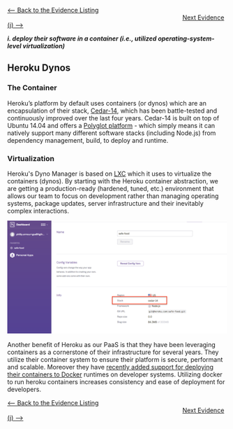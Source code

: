 [<-- Back to the Evidence Listing](https://github.com/itgfirm/safe-food/edit/master/Evidence)  &nbsp;&nbsp;&nbsp;&nbsp;&nbsp;&nbsp;&nbsp;&nbsp;&nbsp;&nbsp;&nbsp;&nbsp;&nbsp;&nbsp;&nbsp;&nbsp;&nbsp;&nbsp;&nbsp;&nbsp;&nbsp;&nbsp;&nbsp;&nbsp;&nbsp;&nbsp;&nbsp;&nbsp;&nbsp;&nbsp;&nbsp;&nbsp;&nbsp;&nbsp;&nbsp;&nbsp;&nbsp;&nbsp;&nbsp;&nbsp;&nbsp;&nbsp;&nbsp;&nbsp;&nbsp;&nbsp;&nbsp;&nbsp;&nbsp;&nbsp;&nbsp;&nbsp;&nbsp;&nbsp;&nbsp;&nbsp;&nbsp;&nbsp;&nbsp;&nbsp;&nbsp;&nbsp;&nbsp;&nbsp;&nbsp;&nbsp;&nbsp;&nbsp;&nbsp;&nbsp;&nbsp;&nbsp;&nbsp;&nbsp;&nbsp;&nbsp;&nbsp;&nbsp;&nbsp;&nbsp;&nbsp;&nbsp;&nbsp;&nbsp;&nbsp;&nbsp;&nbsp;&nbsp;&nbsp;&nbsp;&nbsp;&nbsp;&nbsp;&nbsp;&nbsp;&nbsp;&nbsp;&nbsp;&nbsp;&nbsp;&nbsp;&nbsp;[Next Evidence (j) -->](https://github.com/itgfirm/safe-food/edit/master/Evidence/j)

***i. deploy their software in a container (i.e., utilized operating-system-level virtualization)***

## Heroku Dynos

### The Container
Heroku’s platform by default uses containers (or dynos) which are an encapsulation of their stack, [Cedar-14](https://blog.heroku.com/archives/2014/11/4/cedar_14_now_generally_available), which has been battle-tested and continuously improved over the last four years. Cedar-14 is built on top of Ubuntu 14.04 and offers a [Polyglot platform](http://blog.heroku.com/archives/2011/8/3/polyglot_platform/) - which simply means it can natively support many different software stacks (including Node.js) from dependency management, build, to deploy and runtime.

### Virtualization
Heroku's Dyno Manager is based on [LXC](https://linuxcontainers.org/lxc/introduction/) which it uses to virtualize the containers (dynos).  By starting with the Heroku container abstraction, we are getting a production-ready (hardened, tuned, etc.) environment that allows our team to focus on development rather than managing operating systems, package updates, server infrastructure and their inevitably complex interactions.

![Heroku Stack](https://github.com/itgfirm/safe-food/blob/master/Evidence/i/Heroku_Cedar14_Stack.png)

Another benefit of Heroku as our PaaS is that they have been leveraging containers as a cornerstone of their infrastructure for several years. They utilize their container system to ensure their platform is secure, performant and scalable. Moreover they have [recently added support for deploying their containers to Docker](https://blog.heroku.com/archives/2015/5/5/introducing_heroku_docker_release_build_deploy_heroku_apps_with_docker) runtimes on developer systems. Utilizing docker to run heroku containers increases consistency and ease of deployment for developers.

[<-- Back to the Evidence Listing](https://github.com/itgfirm/safe-food/edit/master/Evidence)  &nbsp;&nbsp;&nbsp;&nbsp;&nbsp;&nbsp;&nbsp;&nbsp;&nbsp;&nbsp;&nbsp;&nbsp;&nbsp;&nbsp;&nbsp;&nbsp;&nbsp;&nbsp;&nbsp;&nbsp;&nbsp;&nbsp;&nbsp;&nbsp;&nbsp;&nbsp;&nbsp;&nbsp;&nbsp;&nbsp;&nbsp;&nbsp;&nbsp;&nbsp;&nbsp;&nbsp;&nbsp;&nbsp;&nbsp;&nbsp;&nbsp;&nbsp;&nbsp;&nbsp;&nbsp;&nbsp;&nbsp;&nbsp;&nbsp;&nbsp;&nbsp;&nbsp;&nbsp;&nbsp;&nbsp;&nbsp;&nbsp;&nbsp;&nbsp;&nbsp;&nbsp;&nbsp;&nbsp;&nbsp;&nbsp;&nbsp;&nbsp;&nbsp;&nbsp;&nbsp;&nbsp;&nbsp;&nbsp;&nbsp;&nbsp;&nbsp;&nbsp;&nbsp;&nbsp;&nbsp;&nbsp;&nbsp;&nbsp;&nbsp;&nbsp;&nbsp;&nbsp;&nbsp;&nbsp;&nbsp;&nbsp;&nbsp;&nbsp;&nbsp;&nbsp;&nbsp;&nbsp;&nbsp;&nbsp;&nbsp;&nbsp;&nbsp;[Next Evidence (j) -->](https://github.com/itgfirm/safe-food/edit/master/Evidence/j)